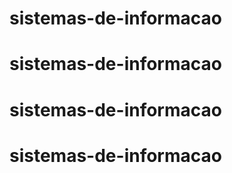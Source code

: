 # sistemas-de-informacao
# sistemas-de-informacao
# sistemas-de-informacao
# sistemas-de-informacao
